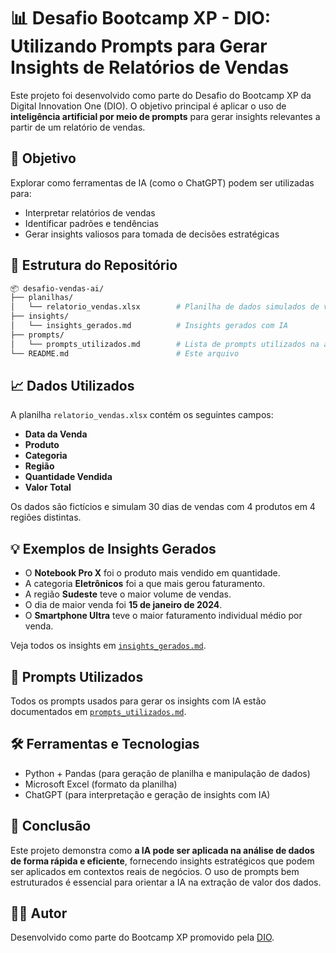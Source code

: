 # 📊 Desafio Bootcamp XP - DIO: Utilizando Prompts para Gerar Insights de Relatórios de Vendas

Este projeto foi desenvolvido como parte do Desafio do Bootcamp XP da Digital Innovation One (DIO). O objetivo principal é aplicar o uso de **inteligência artificial por meio de prompts** para gerar insights relevantes a partir de um relatório de vendas.

## 🎯 Objetivo

Explorar como ferramentas de IA (como o ChatGPT) podem ser utilizadas para:

- Interpretar relatórios de vendas
- Identificar padrões e tendências
- Gerar insights valiosos para tomada de decisões estratégicas

## 📂 Estrutura do Repositório

```bash
📦 desafio-vendas-ai/
├── planilhas/
│   └── relatorio_vendas.xlsx        # Planilha de dados simulados de vendas
├── insights/
│   └── insights_gerados.md          # Insights gerados com IA
├── prompts/
│   └── prompts_utilizados.md        # Lista de prompts utilizados na análise
└── README.md                        # Este arquivo
```

## 📈 Dados Utilizados

A planilha `relatorio_vendas.xlsx` contém os seguintes campos:

- **Data da Venda**
- **Produto**
- **Categoria**
- **Região**
- **Quantidade Vendida**
- **Valor Total**

Os dados são fictícios e simulam 30 dias de vendas com 4 produtos em 4 regiões distintas.

## 💡 Exemplos de Insights Gerados

- O **Notebook Pro X** foi o produto mais vendido em quantidade.
- A categoria **Eletrônicos** foi a que mais gerou faturamento.
- A região **Sudeste** teve o maior volume de vendas.
- O dia de maior venda foi **15 de janeiro de 2024**.
- O **Smartphone Ultra** teve o maior faturamento individual médio por venda.

Veja todos os insights em [`insights_gerados.md`](./insights/insights_gerados.md).

## 🧠 Prompts Utilizados

Todos os prompts usados para gerar os insights com IA estão documentados em [`prompts_utilizados.md`](./prompts/prompts_utilizados.md).

## 🛠️ Ferramentas e Tecnologias

- Python + Pandas (para geração de planilha e manipulação de dados)
- Microsoft Excel (formato da planilha)
- ChatGPT (para interpretação e geração de insights com IA)

## 🚀 Conclusão

Este projeto demonstra como **a IA pode ser aplicada na análise de dados de forma rápida e eficiente**, fornecendo insights estratégicos que podem ser aplicados em contextos reais de negócios. O uso de prompts bem estruturados é essencial para orientar a IA na extração de valor dos dados.

## 👨‍💻 Autor

Desenvolvido como parte do Bootcamp XP promovido pela [DIO](https://www.dio.me).

